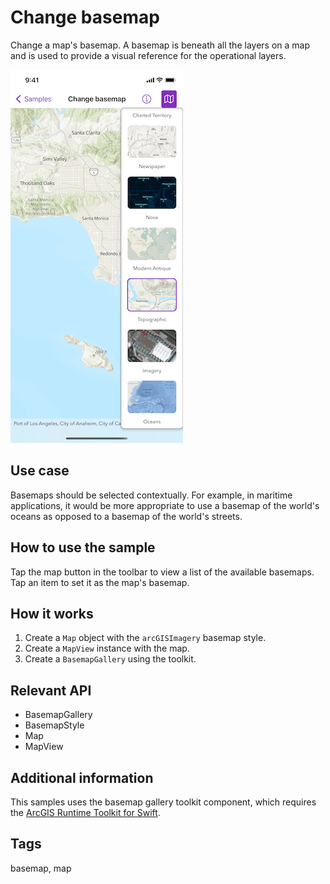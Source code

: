 # Change basemap

Change a map's basemap. A basemap is beneath all the layers on a map and is used to provide a visual reference for the operational layers.

![Image of change basemap](change-basemap.png)

## Use case

Basemaps should be selected contextually. For example, in maritime applications, it would be more appropriate to use a basemap of the world's oceans as opposed to a basemap of the world's streets.

## How to use the sample

Tap the map button in the toolbar to view a list of the available basemaps. Tap an item to set it as the map's basemap.

## How it works

1. Create a `Map` object with the `arcGISImagery` basemap style.
2. Create a `MapView` instance with the map.
3. Create a `BasemapGallery` using the toolkit.

## Relevant API

* BasemapGallery
* BasemapStyle
* Map
* MapView

## Additional information

This samples uses the basemap gallery toolkit component, which requires the [ArcGIS Runtime Toolkit for Swift](https://github.com/Esri/arcgis-runtime-toolkit-swift).

## Tags

basemap, map

